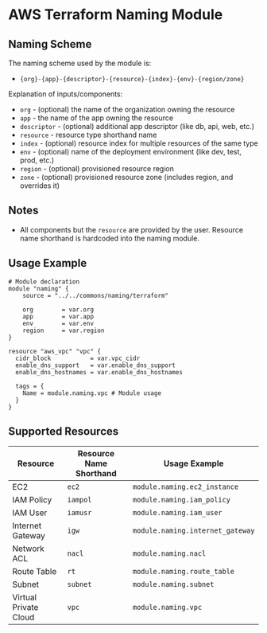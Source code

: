 # AWS Terraform Naming Module

## Naming Scheme

The naming scheme used by the module is:
* ```{org}-{app}-{descriptor}-{resource}-{index}-{env}-{region/zone}```

Explanation of inputs/components:
* ```org``` - (optional) the name of the organization owning the resource
* ```app``` - the name of the app owning the resource
* ```descriptor``` - (optional) additional app descriptor (like db, api, web, etc.)
* ```resource``` - resource type shorthand name
* ```index``` - (optional) resource index for multiple resources of the same type
* ```env``` - (optional) name of the deployment environment (like dev, test, prod, etc.)
* ```region``` - (optional) provisioned resource region
* ```zone``` - (optional) provisioned resource zone (includes region, and overrides it)

## Notes
* All components but the ```resource``` are provided by the user. Resource name shorthand is hardcoded into the naming module.

## Usage Example

```
# Module declaration
module "naming" {
    source = "../../commons/naming/terraform"

    org        = var.org
    app        = var.app
    env        = var.env
    region     = var.region
}

resource "aws_vpc" "vpc" {
  cidr_block           = var.vpc_cidr
  enable_dns_support   = var.enable_dns_support
  enable_dns_hostnames = var.enable_dns_hostnames

  tags = {
    Name = module.naming.vpc # Module usage
  }
}
```

## Supported Resources

| Resource              | Resource Name Shorthand | Usage Example                        |
| --------------------- | ----------------------- | ------------------------------------ |
| EC2                   | ```ec2```               | ```module.naming.ec2_instance```     |
| IAM Policy            | ```iampol```            | ```module.naming.iam_policy```       |
| IAM User              | ```iamusr```            | ```module.naming.iam_user```         |
| Internet Gateway      | ```igw```               | ```module.naming.internet_gateway``` |
| Network ACL           | ```nacl```              | ```module.naming.nacl```             |
| Route Table           | ```rt```                | ```module.naming.route_table```      |
| Subnet                | ```subnet```            | ```module.naming.subnet```           |
| Virtual Private Cloud | ```vpc```               | ```module.naming.vpc```              |
